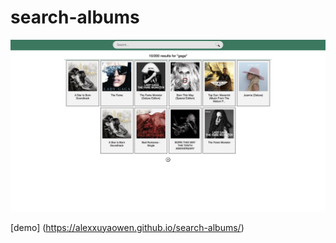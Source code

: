 # search-albums

![demo](https://github.com/alexxuyaowen/search-albums/blob/main/demo/demo.png)

[demo] (https://alexxuyaowen.github.io/search-albums/)

